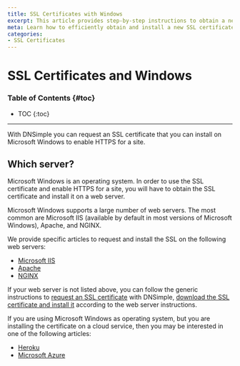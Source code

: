 ```yaml
---
title: SSL Certificates with Windows
excerpt: This article provides step-by-step instructions to obtain a new SSL certificate via DNSimple and install it on Windows.
meta: Learn how to efficiently obtain and install a new SSL certificate from DNSimple on your Windows server with our detailed step-by-step guide. Secure your site easily.
categories:
- SSL Certificates
---
```


# SSL Certificates and Windows

### Table of Contents {#toc}

* TOC
{:toc}

---

With DNSimple you can request an SSL certificate that you can install on Microsoft Windows to enable HTTPS for a site.


## Which server?

Microsoft Windows is an operating system. In order to use the SSL certificate and enable HTTPS for a site, you will have to obtain the SSL certificate and install it on a web server.

Microsoft Windows supports a large number of web servers. The most common are Microsoft IIS (available by default in most versions of Microsoft Windows), Apache, and NGINX.

We provide specific articles to request and install the SSL on the following web servers:

- [Microsoft IIS](/articles/ssl-certificate-with-microsoft-iis)
- [Apache](/articles/ssl-certificate-with-apache)
- [NGINX](/articles/ssl-certificate-with-nginx)

If your web server is not listed above, you can follow the generic instructions to [request an SSL certificate](/articles/purchasing-ssl-certificates) with DNSimple, [download the SSL certificate and install it](/articles/installing-ssl-certificate/#generic-installation-instructions) according to the web server instructions.

If you are using Microsoft Windows as operating system, but you are installing the certificate on a cloud service, then you may be interested in one of the following articles:

- [Heroku](/articles/ssl-certificate-with-heroku)
- [Microsoft Azure](/articles/ssl-certificate-with-azure)
